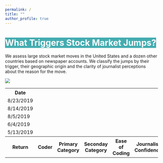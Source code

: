 ```yaml
---
permalink: /
title: ""
author_profile: true
---
```


# <span style="background-color:#44ACB0;color:white">What Triggers Stock Market Jumps?</span>

We assess large stock market moves in the United States and a dozen other countries based on newspaper accounts. We classify the jumps by their trigger, their geographic origin and the clarity of journalist perceptions about the reason for the move.

<a href='https://docs.google.com/spreadsheets/d/1BtWwJ-DSvbxsfPoDShWBvEgVbbt65C1g5qiDQST4Sic/edit#gid=1174245246'><img src='https://stockjumpswebsite.github.io/stockjumps/files/fig1v2.png'></a>

<div class="codings">
  <table>
    <th>Date</th>
    <tr>
      <td>8/23/2019</td>
    </tr>
    <tr>
      <td>8/14/2019</td>
    </tr>
    <tr>
      <td>8/5/2019</td>
    </tr>
    <tr>
      <td>6/4/2019</td>
    </tr>
    <tr>
      <td>5/13/2019</td>
    </tr>
    <th>Return</th>
    <th>Coder</th>
    <th>Primary Category</th>
    <th>Seconday Category</th>
    <th>Ease of Coding</th>
    <th>Journalist Confidence</th>
    <th>Article Title</th>
    <th>Newspaper</th>
    <th>Clarity</th>
    <th>Article Link/Location</th>
  </table>
</div>

